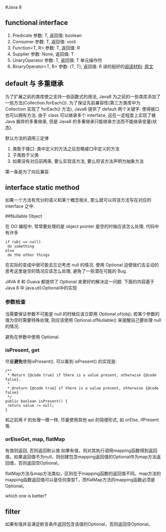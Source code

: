 #Java 8
## functional interface
1. Predicate<T> 参数: T, 返回值: boolean
2. Consumer<T> 参数: T, 返回值: void
3. Function<T, R> 参数: T, 返回值: R
4. Supplier<T> 参数: None, 返回值: T
5. UnaryOperator<T> 参数: T, 返回值: T  单元操作符
6. BinaryOperator<T, R> 参数: (T, T), 返回值: R
讲的挺好的[阅读材料](http://zh.lucida.me/blog/java-8-lambdas-insideout-language-features/): [原文](http://cr.openjdk.java.net/~briangoetz/lambda/lambda-state-final.html)

## default 与 多重继承
为了扩展之前的类库使之支持一些函数式的用法, Java8 为之前的一些类库添加了一些方法(Collection.forEach()). 为了保证先前兼容性(第三方类库中为 Collection 实现了 forEach() 方法), Java8 提供了 default 两个关键字. 使得接口也可以拥有方法. 由于 class 可以继承多个 interface, 这在一定程度上实现了被 Java 摒弃的多重继承, 但是 Java8 的多重继承只能继承方法而不能继承变量(状态).

默认方法的调用三定律

1. 类胜于接口: 类中定义的方法之后忽略接口中定义的方法
2. 子类胜于父类
3. 如果没有对应前两条, 要么实现该方法, 要么将该方法声明为抽象方法

第一条是为了向后兼容.

## interface static method
如果一个方法有充分的语义和某个概念相关, 那么就可以将该方法写在对应的 interface 之中.


##Nullable Object

在 OO 编程中, 常常要处理的是 object pointer 是空的时候应该怎么处理, 代码中有许多

```
if (obj == null)
 do something
else
 do the other things
```

在实际的变成中很可能去忘记考虑 null 的情况. 使用 Optional 迫使我们去主动的思考这里是空的情况应该怎么处理, 避免了一些潜在可能的 Bug.

JAVA 8 和 Guava 都提供了 Optional 来更好的解决这一问题. 下面的内容基于Java 8 中 java.util.Optional中的实现

### 参数检查

当需要保证参数不可能是 null 的时候应该立即用 Optional.of(obj); 若某个参数的值为空时需要特殊处理, 则应该使用 Optional.ofNullable() 来提醒自己要处理 null 的情况.

避免在参数中使用 Optional<T>.

### isPresent, get

尽量**避免**使用isPresent().
可以看到 isPresent() 的实现是:

```
/**
 * Return {@code true} if there is a value present, otherwise {@code false}.
 *
 * @return {@code true} if there is a value present, otherwise {@code false}
 */
public boolean isPresent() {
 return value != null;
}

```
和之前用 if 的处理一模一样, 尽量使用其他 api 的简便形式, 如 orElse, ifPresent等.

### orElseGet, map, flatMap

有值则返回, 否则返回默认值
如果有值，则对其执行调用mapping函数得到返回值。如果返回值不为null，则创建包含mapping返回值的Optional作为map方法返回值，否则返回空Optional。

flatMap方法与map方法类似，区别在于mapping函数的返回值不同。map方法的mapping函数返回值可以是任何类型T，而flatMap方法的mapping函数必须是Optional。

which one is better?

## filter

如果有值并且满足断言条件返回包含该值的Optional，否则返回空Optional。


